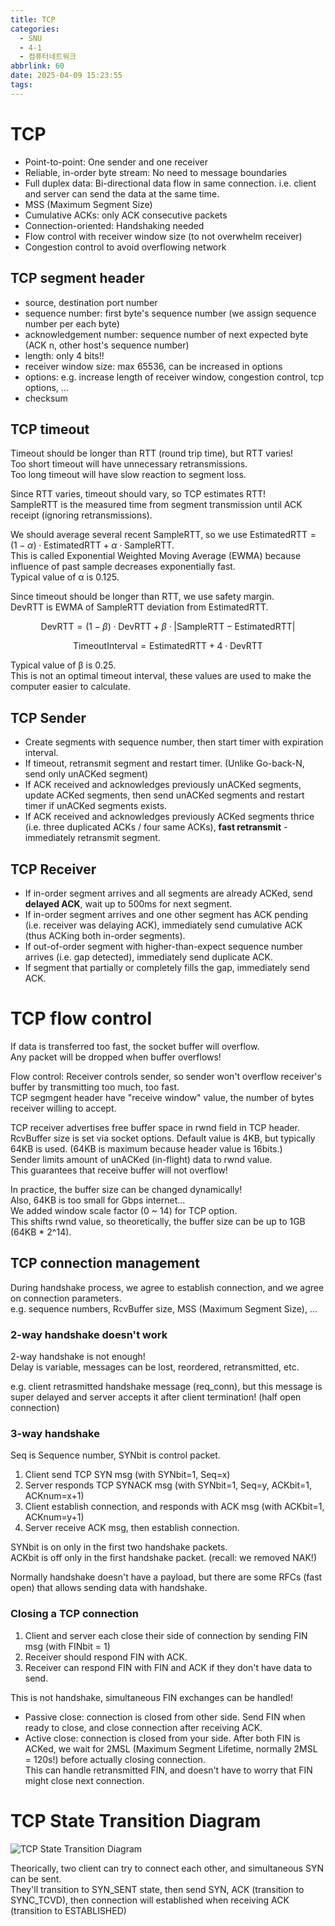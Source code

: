 ```yaml
---
title: TCP
categories:
  - SNU
  - 4-1
  - 컴퓨터네트워크
abbrlink: 60
date: 2025-04-09 15:23:55
tags:
---
```


# TCP

- Point-to-point: One sender and one receiver
- Reliable, in-order byte stream: No need to message boundaries
- Full duplex data: Bi-directional data flow in same connection. i.e. client and server can send the data at the same time.
- MSS (Maximum Segment Size)
- Cumulative ACKs: only ACK consecutive packets
- Connection-oriented: Handshaking needed
- Flow control with receiver window size (to not overwhelm receiver)
- Congestion control to avoid overflowing network

## TCP segment header

- source, destination port number
- sequence number: first byte's sequence number (we assign sequence number per each byte)
- acknowledgement number: sequence number of next expected byte (ACK n, other host's sequence number)
- length: only 4 bits!!
- receiver window size: max 65536, can be increased in options
- options: e.g. increase length of receiver window, congestion control, tcp options, ...
- checksum

## TCP timeout

Timeout should be longer than RTT (round trip time), but RTT varies!  
Too short timeout will have unnecessary retransmissions.  
Too long timeout will have slow reaction to segment loss.

Since RTT varies, timeout should vary, so TCP estimates RTT!  
SampleRTT is the measured time from segment transmission until ACK receipt (ignoring retransmissions).

We should average several recent SampleRTT, so we use $\text{EstimatedRTT} = (1-\alpha) \cdot \text{EstimatedRTT} + \alpha \cdot \text{SampleRTT}$.  
This is called Exponential Weighted Moving Average (EWMA) because influence of past sample decreases exponentially fast.  
Typical value of α is 0.125.

Since timeout should be longer than RTT, we use safety margin.  
DevRTT is EWMA of SampleRTT deviation from EstimatedRTT.

$$\text{DevRTT} = (1-\beta) \cdot \text{DevRTT} + \beta \cdot |\text{SampleRTT} - \text{EstimatedRTT}|$$

$$\text{TimeoutInterval} = \text{EstimatedRTT} + 4 \cdot \text{DevRTT}$$

Typical value of β is 0.25.  
This is not an optimal timeout interval, these values are used to make the computer easier to calculate.

## TCP Sender

- Create segments with sequence number, then start timer with expiration interval.
- If timeout, retransmit segment and restart timer. (Unlike Go-back-N, send only unACKed segment)
- If ACK received and acknowledges previously unACKed segments, update ACKed segments, then send unACKed segments and restart timer if unACKed segments exists.
- If ACK received and acknowledges previously ACKed segments thrice (i.e. three duplicated ACKs / four same ACKs), **fast retransmit** - immediately retransmit segment.

## TCP Receiver

- If in-order segment arrives and all segments are already ACKed, send **delayed ACK**, wait up to 500ms for next segment.
- If in-order segment arrives and one other segment has ACK pending (i.e. receiver was delaying ACK), immediately send cumulative ACK (thus ACKing both in-order segments).
- If out-of-order segment with higher-than-expect sequence number arrives (i.e. gap detected), immediately send duplicate ACK.
- If segment that partially or completely fills the gap, immediately send ACK.

# TCP flow control

If data is transferred too fast, the socket buffer will overflow.  
Any packet will be dropped when buffer overflows!

Flow control: Receiver controls sender, so sender won't overflow receiver's buffer by transmitting too much, too fast.  
TCP segmgent header have "receive window" value, the number of bytes receiver willing to accept.

TCP receiver advertises free buffer space in rwnd field in TCP header.  
RcvBuffer size is set via socket options. Default value is 4KB, but typically 64KB is used. (64KB is maximum because header value is 16bits.)  
Sender limits amount of unACKed (in-flight) data to rwnd value.  
This guarantees that receive buffer will not overflow!

In practice, the buffer size can be changed dynamically!  
Also, 64KB is too small for Gbps internet...  
We added window scale factor (0 ~ 14) for TCP option.  
This shifts rwnd value, so theoretically, the buffer size can be up to 1GB (64KB * 2^14).

## TCP connection management

During handshake process, we agree to establish connection, and we agree on connection parameters.  
e.g. sequence numbers, RcvBuffer size, MSS (Maximum Segment Size), ...

### 2-way handshake doesn't work

2-way handshake is not enough!  
Delay is variable, messages can be lost, reordered, retransmitted, etc.

e.g. client retrasmitted handshake message (req_conn), but this message is super delayed and server accepts it after client termination! (half open connection)

### 3-way handshake

Seq is Sequence number, SYNbit is control packet.

1. Client send TCP SYN msg (with SYNbit=1, Seq=x)
1. Server responds TCP SYNACK msg (with SYNbit=1, Seq=y, ACKbit=1, ACKnum=x+1)
1. Client establish connection, and responds with ACK msg (with ACKbit=1, ACKnum=y+1)
1. Server receive ACK msg, then establish connection.

SYNbit is on only in the first two handshake packets.  
ACKbit is off only in the first handshake packet. (recall: we removed NAK!)

Normally handshake doesn't have a payload, but there are some RFCs (fast open) that allows sending data with handshake.

### Closing a TCP connection

1. Client and server each close their side of connection by sending FIN msg (with FINbit = 1)
1. Receiver should respond FIN with ACK.
1. Receiver can respond FIN with FIN and ACK if they don't have data to send.

This is not handshake, simultaneous FIN exchanges can be handled!

- Passive close: connection is closed from other side. Send FIN when ready to close, and close connection after receiving ACK.
- Active close: connection is closed from your side. After both FIN is ACKed, we wait for 2MSL (Maximum Segment Lifetime, normally 2MSL = 120s!) before actually closing connection.  
This can handle retransmitted FIN, and doesn't have to worry that FIN might close next connection.

# TCP State Transition Diagram

![TCP State Transition Diagram](tcp_state_diagram.png)

Theorically, two client can try to connect each other, and simultaneous SYN can be sent.  
They'll transition to SYN_SENT state, then send SYN, ACK (transition to SYNC_TCVD), then connection will established when receiving ACK (transition to ESTABLISHED)

